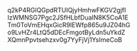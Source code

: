 q2kP4RGlQGpdRTUIQjyHmhwFKGV2gjfI
IzWMNSG7Pgc2JSfHLbfDuaIN8K5CoA1E
Tm0ToVmEHqxGicR9lEWfp865u9JZ04hG
o9LvHZr4LtQ5dDEcFmgotByLdn5uYkdZ
XQmnPpvtsehzxv0g7YyFjVj1YsImeCoB
